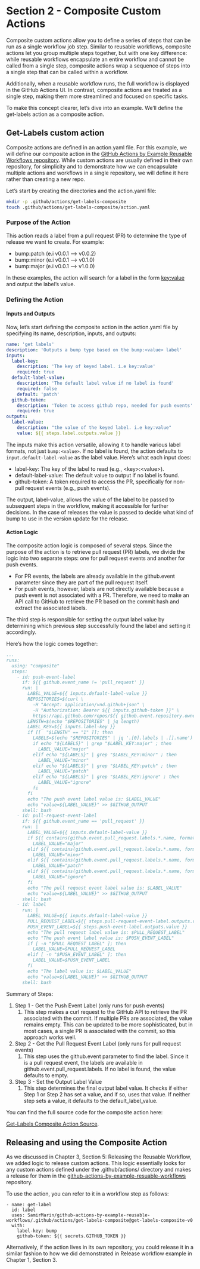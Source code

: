 # Section 2 - Composite Custom Actions

Composite custom actions allow you to define a series of steps that can be run as a single workflow job step. Similar to reusable workflows, composite actions let you group multiple steps together, but with one key difference: while reusable workflows encapsulate an entire workflow and cannot be called from a single step, composite actions wrap a sequence of steps into a single step that can be called within a workflow.

Additionally, when a reusable workflow runs, the full workflow is displayed in the GitHub Actions UI. In contrast, composite actions are treated as a single step, making them more streamlined and focused on specific tasks.

To make this concept clearer, let’s dive into an example. We’ll define the get-labels action as a composite action.

## Get-Labels custom action

Composite actions are defined in an action.yaml file. For this example, we will define our composite action in the [GitHub Actions by Example Reusable Workflows repository](https://github.com/SamirMarin/github-actions-by-example-reusable-workflows). While custom actions are usually defined in their own repository, for simplicity and to demonstrate how we can encapsulate multiple actions and workflows in a single repository, we will define it here rather than creating a new repo.

Let’s start by creating the directories and the action.yaml file:

```bash
mkdir -p .github/actions/get-labels-composite
touch .github/actions/get-labels-composite/action.yaml
```

### Purpose of the Action

This action reads a label from a pull request (PR) to determine the type of release we want to create. For example:

* bump:patch (e.i v0.0.1 --> v0.0.2)
* bump:minor (e.i v0.0.1 --> v0.1.0)
* bump:major (e.i v0.0.1 --> v1.0.0)

In these examples, the action will search for a label in the form [key:value](key:value) and output the label’s value.

### Defining the Action

#### Inputs and Outputs

Now, let’s start defining the composite action in the action.yaml file by specifying its name, description, inputs, and outputs:

```yaml
name: 'get labels'
description: 'Outputs a bump type based on the bump:<value> label'
inputs:
  label-key:
    description: 'The key of keyed label. i.e key:value'
    required: true
  default-label-value:
    description: 'The default label value if no label is found'
    required: false
    default: 'patch'
  github-token:
    description: 'Token to access github repo, needed for push events'
    required: true
outputs:
  label-value:
    description: "the value of the keyed label. i.e key:value"
    value: ${{ steps.label.outputs.value }}
```

The inputs make this action versatile, allowing it to handle various label formats, not just `bump:<value>`. If no label is found, the action defaults to `input.default-label-value` as the label value. Here’s what each input does:

* label-key: The key of the label to read (e.g., \<key>:\<value>).
* default-label-value: The default value to output if no label is found.
* github-token: A token required to access the PR, specifically for non-pull request events (e.g., push events).

The output, label-value, allows the value of the label to be passed to subsequent steps in the workflow, making it accessible for further decisions. In the case of releases the value is passed to decide what kind of bump to use in the version update for the release.

#### Action Logic

The composite action logic is composed of several steps. Since the purpose of the action is to retrieve pull request (PR) labels, we divide the logic into two separate steps: one for pull request events and another for push events.

* For PR events, the labels are already available in the github.event parameter since they are part of the pull request itself.
* For push events, however, labels are not directly available because a push event is not associated with a PR. Therefore, we need to make an API call to GitHub to retrieve the PR based on the commit hash and extract the associated labels.

The third step is responsible for setting the output label value by determining which previous step successfully found the label and setting it accordingly.

Here’s how the logic comes together:

```yaml
...
runs:
  using: "composite"
  steps:
    - id: push-event-label
      if: ${{ github.event_name != 'pull_request' }}
      run: |
        LABEL_VALUE=${{ inputs.default-label-value }}
        REPOSITORIES=$(curl \
          -H "Accept: application/vnd.github+json" \
          -H "Authorization: Bearer ${{ inputs.github-token }}" \
          https://api.github.com/repos/${{ github.event.repository.owner.login }}/${{ github.event.repository.name }}/commits/${GITHUB_SHA}/pulls)
        LENGTH=$(echo "$REPOSITORIES" | jq length)
        LABEL_KEY=${{ inputs.label-key }}
        if [[  "$LENGTH" == "1" ]]; then
          LABELS=$(echo "$REPOSITORIES" | jq '.[0].labels | .[].name')
          if echo "${LABELS}" | grep "$LABEL_KEY:major" ; then
            LABEL_VALUE="major"
          elif echo "${LABELS}" | grep "$LABEL_KEY:minor" ; then
            LABEL_VALUE="minor"
          elif echo "${LABELS}" | grep "$LABEL_KEY:patch" ; then
            LABEL_VALUE="patch"
          elif echo "${LABELS}" | grep "$LABEL_KEY:ignore" ; then
            LABEL_VALUE="ignore"
          fi
        fi
        echo "The push event label value is: $LABEL_VALUE"
        echo "value=${LABEL_VALUE}" >> $GITHUB_OUTPUT
      shell: bash
    - id: pull-request-event-label
      if: ${{ github.event_name == 'pull_request' }}
      run: |
        LABEL_VALUE=${{ inputs.default-label-value }}
        if ${{ contains(github.event.pull_request.labels.*.name, format('{0}:major', inputs.label-key)) }}; then
          LABEL_VALUE="major"
        elif ${{ contains(github.event.pull_request.labels.*.name, format('{0}:minor', inputs.label-key)) }}; then
          LABEL_VALUE="minor"
        elif ${{ contains(github.event.pull_request.labels.*.name, format('{0}:patch', inputs.label-key)) }}; then
          LABEL_VALUE="patch"
        elif ${{ contains(github.event.pull_request.labels.*.name, format('{0}:ignore', inputs.label-key)) }}; then
          LABEL_VALUE="ignore"
        fi
        echo "The pull request event label value is: $LABEL_VALUE"
        echo "value=${LABEL_VALUE}" >> $GITHUB_OUTPUT
      shell: bash
    - id: label
      run: |
        LABEL_VALUE=${{ inputs.default-label-value }}
        PULL_REQUEST_LABEL=${{ steps.pull-request-event-label.outputs.value }}
        PUSH_EVENT_LABEL=${{ steps.push-event-label.outputs.value }}
        echo "The pull request label value is: $PULL_REQUEST_LABEL"
        echo "The push event label value is: $PUSH_EVENT_LABEL"
        if [ -n "$PULL_REQUEST_LABEL" ]; then
          LABEL_VALUE=$PULL_REQUEST_LABEL
        elif [ -n "$PUSH_EVENT_LABEL" ]; then
          LABEL_VALUE=$PUSH_EVENT_LABEL
        fi
        echo "The label value is: $LABEL_VALUE"
        echo "value=${LABEL_VALUE}" >> $GITHUB_OUTPUT
      shell: bash
```

Summary of Steps:

1. Step 1 - Get the Push Event Label (only runs for push events)
   1. This step makes a curl request to the GitHub API to retrieve the PR associated with the commit. If multiple PRs are associated, the value remains empty. This can be updated to be more sophisticated, but in most cases, a single PR is associated with the commit, so this approach works well.
2. Step 2 - Get the Pull Request Event Label (only runs for pull request events)
   1. This step uses the github.event parameter to find the label. Since it is a pull request event, the labels are available in github.event.pull\_request.labels. If no label is found, the value defaults to empty.
3. Step 3 - Set the Output Label Value
   1. This step determines the final output label value. It checks if either Step 1 or Step 2 has set a value, and if so, uses that value. If neither step sets a value, it defaults to the default\_label\_value.

You can find the full source code for the composite action here:

[Get-Labels Composite Action Source](https://github.com/SamirMarin/github-actions-by-example-reusable-workflows/tree/main/.github/actions/get-labels-composite).

## Releasing and using the Composite Action

As we discussed in Chapter 3, Section 5: Releasing the Reusable Workflow, we added logic to release custom actions. This logic essentially looks for any custom actions defined under the .github/actions/ directory and makes a release for them in the [github-actions-by-example-resuable-workflows](https://github.com/SamirMarin/github-actions-by-example-reusable-workflows) repository.

To use the action, you can refer to it in a workflow step as follows:

```
- name: get-label
  id: label
  uses: SamirMarin/github-actions-by-example-reusable-workflows/.github/actions/get-labels-composite@get-labels-composite-v0
  with:
    label-key: bump
    github-token: ${{ secrets.GITHUB_TOKEN }}
```

Alternatively, if the action lives in its own repository, you could release it in a similar fashion to how we did demonstrated in Release workflow example in Chapter 1, Section 3.
